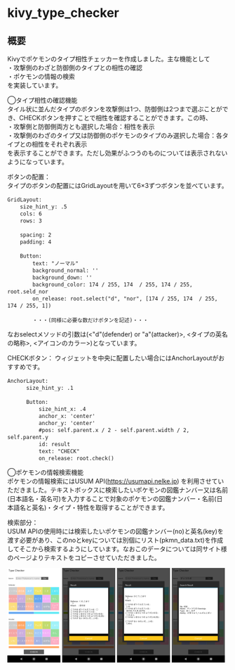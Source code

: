 # kivy_type_checker

## 概要
Kivyでポケモンのタイプ相性チェッカーを作成しました。主な機能として<br>
・攻撃側のわざと防御側のタイプとの相性の確認<br>
・ポケモンの情報の検索<br>
を実装しています。

◯タイプ相性の確認機能<br>
タイル状に並んだタイプのボタンを攻撃側は1つ、防御側は2つまで選ぶことができ、CHECKボタンを押すことで相性を確認することができます。この時、<br>
・攻撃側と防御側両方とも選択した場合：相性を表示<br>
・攻撃側のわざのタイプ又は防御側のポケモンのタイプのみ選択した場合：各タイプとの相性をそれぞれ表示<br>
を表示することができます。ただし効果がふつうのものについては表示されないようになっています。

ボタンの配置：<br>
タイプのボタンの配置にはGridLayoutを用いて6×3ずつボタンを並べています。<br>
~~~
GridLayout:
    size_hint_y: .5
    cols: 6
    rows: 3

    spacing: 2
    padding: 4

    Button: 
        text: "ノーマル"
        background_normal: ''
        background_down: ''
        background_color: 174 / 255, 174  / 255, 174 / 255, root.seld_nor
        on_release: root.select("d", "nor", [174 / 255, 174  / 255, 174 / 255, 1])
        
        ・・・(同様に必要な数だけボタンを記述)・・・
~~~
なおselectメソッドの引数は(<"d"(defender) or "a"(attacker)>, <タイプの英名の略称>, <アイコンのカラー>)となっています。

CHECKボタン：
ウィジェットを中央に配置したい場合にはAnchorLayoutがおすすめです。<br>
~~~
AnchorLayout:
      size_hint_y: .1

      Button:
          size_hint_x: .4
          anchor_x: 'center'
          anchor_y: 'center'
          #pos: self.parent.x / 2 - self.parent.width / 2, self.parent.y
          id: result
          text: "CHECK"
          on_release: root.check()
~~~


◯ポケモンの情報検索機能<br>
ポケモンの情報検索にはUSUM API(https://usumapi.nelke.jp) を利用させていただきました。テキストボックスに検索したいポケモンの図鑑ナンバー又は名前(日本語名・英名可)を入力することで対象のポケモンの図鑑ナンバー・名前(日本語名と英名)・タイプ・特性を取得することができます。

検索部分：<br>
USUM APIの使用時には検索したいポケモンの図鑑ナンバー(no)と英名(key)を渡す必要があり、このnoとkeyについては別個にリスト(pkmn_data.txt)を作成してそこから検索するようにしています。なおこのデータについては同サイト様のページよりテキストをコピーさせていただきました。


<img src="Screenshot_1.png" width="24%"> <img src="Screenshot_3.png" width="24%"> <img src="Screenshot_2.png" width="24%"> <img src="Screenshot_4.png" width="24%">

